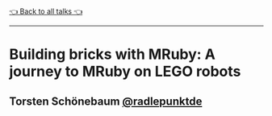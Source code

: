 [👈 Back to all talks 👈](../README.md)

------

# Building bricks with MRuby: A journey to MRuby on LEGO robots

## Torsten Schönebaum [@radlepunktde](https://twitter.com/radlepunktde)

